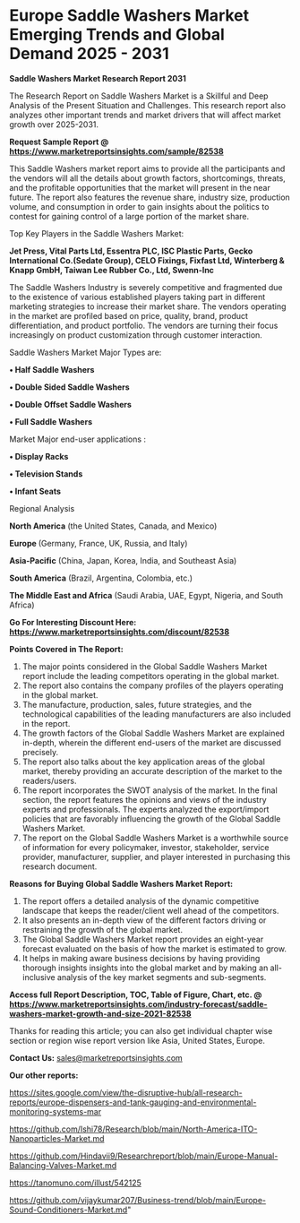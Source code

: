 # Europe Saddle Washers Market Emerging Trends and Global Demand 2025 - 2031

<strong>Saddle Washers Market Research Report 2031</strong>

The Research Report on Saddle Washers Market is a Skillful and Deep Analysis of the Present Situation and Challenges. This research report also analyzes other important trends and market drivers that will affect market growth over 2025-2031.

<strong>Request Sample Report @ <a href=https://www.marketreportsinsights.com/sample/82538>https://www.marketreportsinsights.com/sample/82538</a></strong>

This Saddle Washers market report aims to provide all the participants and the vendors will all the details about growth factors, shortcomings, threats, and the profitable opportunities that the market will present in the near future. The report also features the revenue share, industry size, production volume, and consumption in order to gain insights about the politics to contest for gaining control of a large portion of the market share.

Top Key Players in the Saddle Washers Market:

<strong>Jet Press, Vital Parts Ltd, Essentra PLC, ISC Plastic Parts, Gecko International Co.(Sedate Group), CELO Fixings, Fixfast Ltd, Winterberg & Knapp GmbH, Taiwan Lee Rubber Co., Ltd, Swenn-Inc</strong>

The Saddle Washers Industry is severely competitive and fragmented due to the existence of various established players taking part in different marketing strategies to increase their market share. The vendors operating in the market are profiled based on price, quality, brand, product differentiation, and product portfolio. The vendors are turning their focus increasingly on product customization through customer interaction.

Saddle Washers Market Major Types are:

<strong>• Half Saddle Washers

• Double Sided Saddle Washers

• Double Offset Saddle Washers

• Full Saddle Washers</strong>

Market Major end-user applications :

<strong>• Display Racks

• Television Stands

• Infant Seats</strong>

Regional Analysis

</u><strong><b>North America</b></strong> (the United States, Canada, and Mexico)

<strong><b>Europe </b></strong>(Germany, France, UK, Russia, and Italy)

<strong><b>Asia-Pacific</b></strong> (China, Japan, Korea, India, and Southeast Asia)

<strong><b>South America</b></strong> (Brazil, Argentina, Colombia, etc.)

<strong><b>The Middle East and Africa</b></strong> (Saudi Arabia, UAE, Egypt, Nigeria, and South Africa)

<strong>Go For Interesting Discount Here: <a href=https://www.marketreportsinsights.com/discount/82538>https://www.marketreportsinsights.com/discount/82538</a></strong>

<strong>Points Covered in The Report:</strong>
<ol>
  <li>The major points considered in the Global Saddle Washers Market report include the leading competitors operating in the global market.</li>
  <li>The report also contains the company profiles of the players operating in the global market.</li>
  <li>The manufacture, production, sales, future strategies, and the technological capabilities of the leading manufacturers are also included in the report.</li>
  <li>The growth factors of the Global Saddle Washers Market are explained in-depth, wherein the different end-users of the market are discussed precisely.</li>
  <li>The report also talks about the key application areas of the global market, thereby providing an accurate description of the market to the readers/users.</li>
  <li>The report incorporates the SWOT analysis of the market. In the final section, the report features the opinions and views of the industry experts and professionals. The experts analyzed the export/import policies that are favorably influencing the growth of the Global Saddle Washers Market.</li>
  <li>The report on the Global Saddle Washers Market is a worthwhile source of information for every policymaker, investor, stakeholder, service provider, manufacturer, supplier, and player interested in purchasing this research document.</li>
</ol>
<strong>Reasons for Buying Global Saddle Washers Market Report:</strong>

<ol>
  <li>The report offers a detailed analysis of the dynamic competitive landscape that keeps the reader/client well ahead of the competitors.</li>
  <li>It also presents an in-depth view of the different factors driving or restraining the growth of the global market.</li>
  <li>The Global Saddle Washers Market report provides an eight-year forecast evaluated on the basis of how the market is estimated to grow.</li>
  <li>It helps in making aware business decisions by having providing thorough insights insights into the global market and by making an all-inclusive analysis of the key market segments and sub-segments.</li>
</ol>
<strong>Access full Report Description, TOC, Table of Figure, Chart, etc. @ <a href=https://www.marketreportsinsights.com/industry-forecast/saddle-washers-market-growth-and-size-2021-82538>https://www.marketreportsinsights.com/industry-forecast/saddle-washers-market-growth-and-size-2021-82538</a></strong>


Thanks for reading this article; you can also get individual chapter wise section or region wise report version like Asia, United States, Europe.

<strong>Contact Us:</strong>
sales@marketreportsinsights.com

<strong>Our other reports:</strong>

<a href=https://sites.google.com/view/the-disruptive-hub/all-research-reports/europe-dispensers-and-tank-gauging-and-environmental-monitoring-systems-mar>https://sites.google.com/view/the-disruptive-hub/all-research-reports/europe-dispensers-and-tank-gauging-and-environmental-monitoring-systems-mar</a>

<a href=https://github.com/Ishi78/Research/blob/main/North-America-ITO-Nanoparticles-Market.md>https://github.com/Ishi78/Research/blob/main/North-America-ITO-Nanoparticles-Market.md</a>

<a href=https://github.com/Hindavii9/Researchreport/blob/main/Europe-Manual-Balancing-Valves-Market.md>https://github.com/Hindavii9/Researchreport/blob/main/Europe-Manual-Balancing-Valves-Market.md</a>

<a href=https://tanomuno.com/illust/542125>https://tanomuno.com/illust/542125</a>

<a href=https://github.com/vijaykumar207/Business-trend/blob/main/Europe-Sound-Conditioners-Market.md>https://github.com/vijaykumar207/Business-trend/blob/main/Europe-Sound-Conditioners-Market.md</a>"
